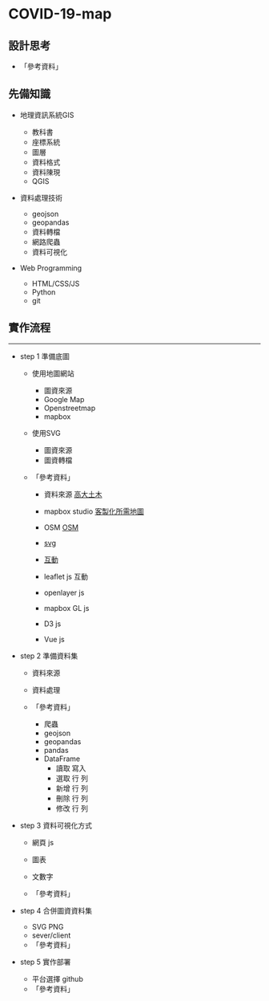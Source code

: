 # COVID-19-map

## 設計思考


- 「參考資料」
## 先備知識
- 地理資訊系統GIS
    - 教科書
    - 座標系統
    - 圖層
    - 資料格式
    - 資料陳現
    - QGIS

- 資料處理技術
    - geojson
    - geopandas
    - 資料轉檔
    - 網路爬蟲
    - 資料可視化

- Web Programming
    - HTML/CSS/JS
    - Python
    - git

## 實作流程
---
- step 1 準備底圖
    - 使用地圖網站
        - 圖資來源
        - Google Map
        - Openstreetmap
        - mapbox

    - 使用SVG
        - 圖資來源
        - 圖資轉檔
    
    - 「參考資料」
        - 資料來源 [高大土木](https://sheethub.com/ronnywang/%E9%84%89%E9%8E%AE%E5%B8%82%E5%8D%80%E8%A1%8C%E6%94%BF%E5%8D%80%E5%9F%9F%E7%95%8C%E7%B7%9A?page=5)

        - mapbox studio [客製化所需地圖](https://www.mapbox.com/mapbox-studio)
        - OSM [OSM](https://www.openstreetmap.org/#map=9/22.7002/121.0281&layers=N)
        - [svg](https://www.oxxostudio.tw/articles/201410/svg-tutorial.html)
        
        - [互動](https://www.letswrite.tw/d3-vue-taiwan-map/)

        - leaflet js 互動
        - openlayer js
        - mapbox GL js
        - D3 js
        - Vue js

- step 2 準備資料集
    - 資料來源
    - 資料處理

    - 「參考資料」
        - 爬蟲
        - geojson
        - geopandas
        - pandas
        - DataFrame
            - 讀取 寫入
            - 選取 行 列
            - 新增 行 列
            - 刪除 行 列
            - 修改 行 列
    
- step 3 資料可視化方式
    - 網頁 js
    - 圖表
    - 文數字

    - 「參考資料」

- step 4 合併圖資資料集
    - SVG PNG
    - sever/client
    - 「參考資料」

- step 5 實作部署
    - 平台選擇 github
    - 「參考資料」
